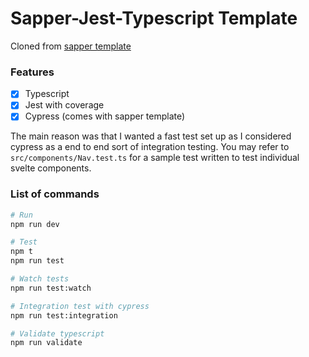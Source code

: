 # Sapper-Jest-Typescript Template

Cloned from [sapper template](https://github.com/sveltejs/sapper-template)

### Features
- [x] Typescript
- [x] Jest with coverage
- [x] Cypress (comes with sapper template)

The main reason was that I wanted a fast test set up as I considered cypress as a end to end sort of integration testing. You may refer to `src/components/Nav.test.ts` for a sample test written to test individual svelte components.

### List of commands

```bash
# Run
npm run dev

# Test
npm t 
npm run test

# Watch tests
npm run test:watch

# Integration test with cypress
npm run test:integration

# Validate typescript
npm run validate
```
